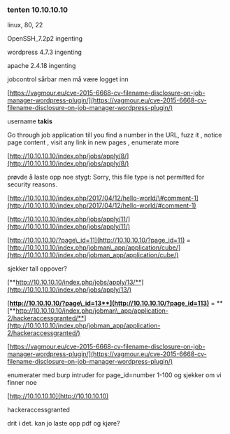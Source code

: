 ### tenten 10.10.10.10

linux, 80, 22

OpenSSH\_7.2p2 ingenting

wordpress 4.7.3 ingenting

apache 2.4.18 ingenting

jobcontrol sårbar men må være logget inn

[https://vagmour.eu/cve-2015-6668-cv-filename-disclosure-on-job-manager-wordpress-plugin/](https://vagmour.eu/cve-2015-6668-cv-filename-disclosure-on-job-manager-wordpress-plugin/)

username **takis**

Go through job application till you find a number in the URL, fuzz it , notice page content , visit any link in new pages , enumerate more

[http://10.10.10.10/index.php/jobs/apply/8/](http://10.10.10.10/index.php/jobs/apply/8/)

prøvde å laste opp noe stygt: Sorry, this file type is not permitted for security reasons.

[http://10.10.10.10/index.php/2017/04/12/hello-world/\#comment-1](http://10.10.10.10/index.php/2017/04/12/hello-world/#comment-1)

[http://10.10.10.10/index.php/jobs/apply/11/](http://10.10.10.10/index.php/jobs/apply/11/)

[http://10.10.10.10/?page\_id=11](http://10.10.10.10/?page_id=11) = [http://10.10.10.10/index.php/jobman\_app/application/cube/](http://10.10.10.10/index.php/jobman_app/application/cube/)

sjekker tall oppover?

[**http://10.10.10.10/index.php/jobs/apply/13/**](http://10.10.10.10/index.php/jobs/apply/13/)

[**http://10.10.10.10/?page\_id=13**](http://10.10.10.10/?page_id=113)** = **[**http://10.10.10.10/index.php/jobman\_app/application-2/hackeraccessgranted/**](http://10.10.10.10/index.php/jobman_app/application-2/hackeraccessgranted/)

[https://vagmour.eu/cve-2015-6668-cv-filename-disclosure-on-job-manager-wordpress-plugin/](https://vagmour.eu/cve-2015-6668-cv-filename-disclosure-on-job-manager-wordpress-plugin/)

enumerater med burp intruder for page\_id=number 1-100 og sjekker om vi finner noe

[http://10.10.10.10](http://10.10.10.10)

hackeraccessgranted

drit i det. kan jo laste opp pdf og kjøre?



